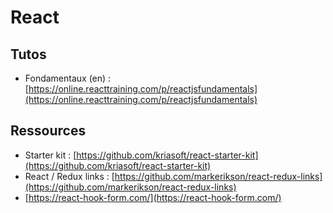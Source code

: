 # React

## Tutos

* Fondamentaux \(en\) : [https://online.reacttraining.com/p/reactjsfundamentals](https://online.reacttraining.com/p/reactjsfundamentals)

## Ressources

* Starter kit : [https://github.com/kriasoft/react-starter-kit](https://github.com/kriasoft/react-starter-kit)
* React / Redux links : [https://github.com/markerikson/react-redux-links](https://github.com/markerikson/react-redux-links)
* [https://react-hook-form.com/](https://react-hook-form.com/)



